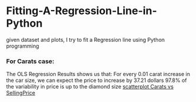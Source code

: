 # Fitting-A-Regression-Line-in-Python
given dataset and plots, I try to fit a Regression line using Python programming

### For Carats case:
The OLS Regression Results shows us that:
For every 0.01 carat increase in the car size, we can expect the price to increase by 37.21 dollars
97.8% of the variability in price is up to the diamond size
[scatterplot Carats vs SellingPrice](Figure_1.png)